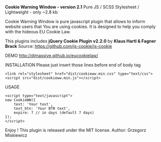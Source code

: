 **Cookie Warning Window - version 2.1**
Pure JS / SCSS Stylesheet / Lightweight - only ~2.8 kb

Cookie Warning Window is pure javascript plugin that allows to inform website users that You are using cookies.
It is designed to help you comply with the hideous EU Cookie Law.

This plugins includes **jQuery Cookie Plugin v2.2.0** by **Klaus Hartl & Fagner Brack**
Source:
https://github.com/js-cookie/js-cookie

DEMO
http://djmassive.github.io/eucookielaw/

INSTALLATION
Please just insert those lines before end of body tag

    <link rel="stylesheet" href="dist/cookieww.min.css" type="text/css">
    <script src="dist/cookieww.min.js"></script>

USAGE

    <script type="text/javascript">
    new CookieWW({
        text: 'Your text',
        text_btn: 'Your BTN text',
        expire: 7 // in days (default 7 days)
    });
    </script>

Enjoy !
This plugin is released under the MIT license.
Author: Grzegorz Miskiewicz
